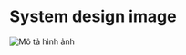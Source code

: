 # System design image

![Mô tả hình ảnh](https://res.cloudinary.com/db9aue3uu/image/upload/v1743994496/wallet_system_design_vvivmj.png)

